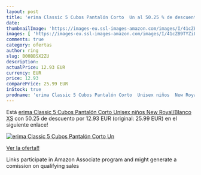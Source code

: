 ```yaml
---
layout: post
title: 'erima Classic 5 Cubos Pantalón Corto  Un al 50.25 % de descuento'
date: 
thumbnailImage: 'https://images-eu.ssl-images-amazon.com/images/I/41cZB9TYZiL._SL200_.jpg'
images: [ 'https://images-eu.ssl-images-amazon.com/images/I/41cZB9TYZiL._SL200_.jpg' ]
comments: true
category: ofertas
author: ring
slug: B00BBSX2ZU
description:
actualPrice: 12.93 EUR
currency: EUR
price: 12.93
comparePrice: 25.99 EUR
inStock: true
prodname: 'erima Classic 5 Cubos Pantalón Corto  Unisex niños  New Royal/Blanco  XS'
---
```


Está [erima Classic 5 Cubos Pantalón Corto  Unisex niños  New Royal/Blanco  XS](https://www.amazon.es/dp/B00BBSX2ZU/?tag=tolees-21) con 50.25 de descuento por 12.93 EUR (original: 25.99 EUR) en el siguiente enlace!

[![erima Classic 5 Cubos Pantalón Corto  Un](https://images-eu.ssl-images-amazon.com/images/I/41cZB9TYZiL._SL200_.jpg)](https://www.amazon.es/dp/B00BBSX2ZU/?tag=tolees-21)

[Ver la oferta!!](https://www.amazon.es/dp/B00BBSX2ZU/?tag=tolees-21)

Links participate in Amazon Associate program and might generate a comission on qualifying sales


